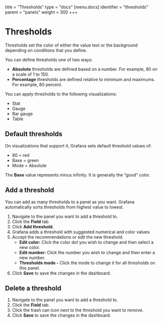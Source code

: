 title = "Thresholds"
type = "docs"
[menu.docs]
identifier = "thresholds"
parent = "panels"
weight = 300
+++

# Thresholds

Thresholds set the color of either the value text or the background depending on conditions that you define.

You can define thresholds one of two ways:
* **Absolute** thresholds are defined based on a number. For example, 80 on a scale of 1 to 150.
* **Percentage** thresholds are defined relative to minimum and maximums. For example, 80 percent.

You can apply thresholds to the following visualizations:
* Stat
* Gauge
* Bar gauge
* Table

## Default thresholds

On visualizations that support it, Grafana sets default threshold values of:
* 80 = red
* Base = green
* Mode = Absolute

The **Base** value represents minus infinity. It is generally the “good” color.

## Add a threshold

You can add as many thresholds to a panel as you want. Grafana automatically sorts thresholds from highest value to lowest.

1. Navigate to the panel you want to add a threshold to.
1. Click the **Field** tab.
1. Click **Add threshold**. 
1. Grafana adds a threshold with suggested numerical and color values.
1. Accept the recommendations or edit the new threshold.
   * **Edit color:** Click the color dot you wish to change and then select a new color.
   * **Edit number:** Click the number you wish to change and then enter a new number.
   * **Thresholds mode -** Click the mode to change it for all thresholds on this panel.
1. Click **Save** to save the changes in the dashboard.

## Delete a threshold

1. Navigate to the panel you want to add a threshold to.
1. Click the **Field** tab.
1. Click the trash can icon next to the threshold you want to remove.
1. Click **Save** to save the changes in the dashboard.
